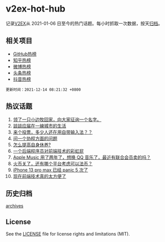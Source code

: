 # v2ex-hot-hub

 记录[V2EX](https://www.v2ex.com/)从 2021-01-06 日至今的热门话题。每小时抓取一次数据，按天[归档](archives)。
 
 ## 相关项目

- [GitHub热榜](https://github.com/snaildev/github-hot-hub)
- [知乎热榜](https://github.com/snaildev/zhihu-hot-hub)
- [微博热榜](https://github.com/snaildev/weibo-hot-hub)
- [头条热榜](https://github.com/snaildev/toutiao-hot-hub)
- [抖音热榜](https://github.com/snaildev/douyin-hot-hub)


 `更新时间：2021-12-14 08:21:32 +0800`

## 热议话题

1. [领了一只小边牧回家，向大家征询一个名字。](https://www.v2ex.com/t/821771)
1. [談談应届在一線城市的生活](https://www.v2ex.com/t/821856)
1. [来个投票，多少人还在用自带输入法？？](https://www.v2ex.com/t/821922)
1. [问一个协程方面的问题](https://www.v2ex.com/t/821871)
1. [怎么提高自身休养?](https://www.v2ex.com/t/821764)
1. [一个后端程序员对前端技术的彩虹屁](https://www.v2ex.com/t/821809)
1. [Apple Music 用了两年了，想换 QQ 音乐了，最近有联合会员卖的吗？](https://www.v2ex.com/t/821767)
1. [火币关了，还有哪个平台考虑可以法币？](https://www.v2ex.com/t/821757)
1. [iPhone 13 pro max 已经 panic 5 次了](https://www.v2ex.com/t/821797)
1. [现在前端技术真的太方便了](https://www.v2ex.com/t/821768)

## 历史归档

[archives](archives)

## License

See the [LICENSE](LICENSE) file for license rights and limitations (MIT).
